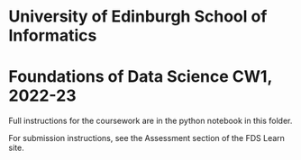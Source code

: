 # University of Edinburgh School of Informatics

# Foundations of Data Science CW1, 2022-23

Full instructions for the coursework are in the python notebook in
this folder.

For submission instructions, see the Assessment section of the FDS
Learn site.
